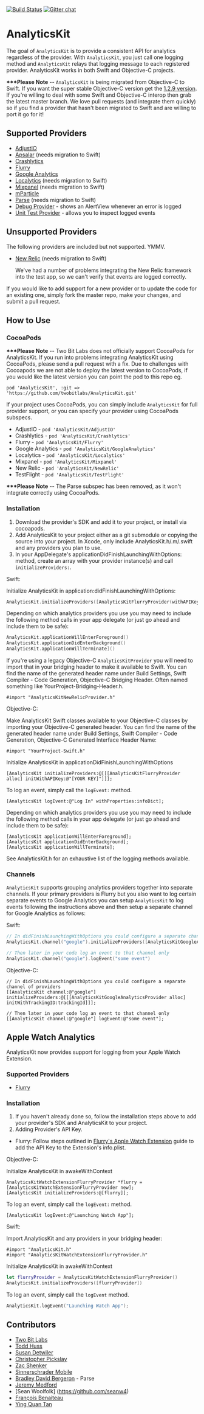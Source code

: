 [![Build Status](https://travis-ci.org/twobitlabs/AnalyticsKit.svg?branch=master)](https://travis-ci.org/twobitlabs/AnalyticsKit)
[![Gitter chat](https://badges.gitter.im/twobitlabs/AnalyticsKit.png)](https://gitter.im/twobitlabs/AnalyticsKit)

# AnalyticsKit

The goal of `AnalyticsKit` is to provide a consistent API for analytics regardless of the provider. With `AnalyticsKit`, you just call one logging method and `AnalyticsKit` relays that logging message to each registered provider. AnalyticsKit works in both Swift and Objective-C projects.

__***Please Note__ -- `AnalyticsKit` is being migrated from Objective-C to Swift. If you want the super stable Objective-C version get the [1.2.9 version](https://github.com/twobitlabs/AnalyticsKit/tree/1.2.9). If you're willing to deal with some Swift and Objective-C interop then grab the latest master branch. We love pull requests (and integrate them quickly) so if you find a provider that hasn't been migrated to Swift and are willing to port it go for it!

## Supported Providers

* [AdjustIO](https://www.adjust.io/)
* [Apsalar](http://apsalar.com/) (needs migration to Swift)
* [Crashlytics](http://crashlytics.com)
* [Flurry](http://www.flurry.com/)
* [Google Analytics](https://www.google.com/analytics)
* [Localytics](http://www.localytics.com/) (needs migration to Swift)
* [Mixpanel](https://mixpanel.com/) (needs migration to Swift)
* [mParticle](https://www.mparticle.com)
* [Parse](http://parse.com/) (needs migration to Swift)
* [Debug Provider](https://github.com/twobitlabs/AnalyticsKit/blob/master/AnalyticsKitDebugProvider.swift) - shows an AlertView whenever an error is logged
* [Unit Test Provider](https://github.com/twobitlabs/AnalyticsKit/blob/master/AnalyticsKit/AnalyticsKit/AnalyticsKitUnitTestProvider.swift) - allows you to inspect logged events

## Unsupported Providers

The following providers are included but not supported. YMMV.

* [New Relic](http://www.newrelic.com) (needs migration to Swift)

	We've had a number of problems integrating the New Relic framework into the test app, so we can't verify that events are logged correctly.

If you would like to add support for a new provider or to update the code for an existing one, simply fork the master repo, make your changes, and submit a pull request.

## How to Use

### CocoaPods

__***Please Note__ -- Two Bit Labs does not officially support CocoaPods for AnalyticsKit. If you run into problems integrating AnalyticsKit using CocoaPods, please send a pull request with a fix. Due to challenges with Cocoapods we are not able to deploy the latest version to CocoaPods, if you would like the latest version you can point the pod to this repo eg.

`pod 'AnalyticsKit', :git => 'https://github.com/twobitlabs/AnalyticsKit.git'`

If your project uses CocoaPods, you can simply include `AnalyticsKit` for full provider support, or you can specify your provider using CocoaPods subspecs.

* AdjustIO - `pod 'AnalyticsKit/AdjustIO'`
* Crashlytics - `pod 'AnalyticsKit/Crashlytics'`
* Flurry - `pod 'AnalyticsKit/Flurry'`
* Google Analytics - `pod 'AnalyticsKit/GoogleAnalytics'`
* Localytics - `pod 'AnalyticsKit/Localytics'`
* Mixpanel - `pod 'AnalyticsKit/Mixpanel'`
* New Relic - `pod 'AnalyticsKit/NewRelic'`
* TestFlight - `pod 'AnalyticsKit/TestFlight'`

__***Please Note__ -- The Parse subspec has been removed, as it won't integrate correctly using CocoaPods.

### Installation
1. Download the provider's SDK and add it to your project, or install via cocoapods.
2. Add AnalyticsKit to your project either as a git submodule or copying the source into your project. In Xcode, only include AnalyticsKit.h/.m/.swift and any providers you plan to use.
3. In your AppDelegate's applicationDidFinishLaunchingWithOptions: method, create an array with your provider instance(s) and call `initializeProviders:`.

Swift:

Initialize AnalyticsKit in application:didFinishLaunchingWithOptions:

```swift
AnalyticsKit.initializeProviders([AnalyticsKitFlurryProvider(withAPIKey: flurryKey)])
```

Depending on which analytics providers you use you may need to include the following method calls in your app delegate (or just go ahead and include them to be safe):

```swift
AnalyticsKit.applicationWillEnterForeground()
AnalyticsKit.applicationDidEnterBackground()
AnalyticsKit.applicationWillTerminate]()
```

If you're using a legacy Objective-C `AnalyticsKitProvider` you will need to import that in your bridging header to make it available to Swift. You can find the name of the generated header name under Build Settings, Swift Compiler - Code Generation, Objective-C Bridging Header. Often named something like YourProject-Bridging-Header.h.

```objc
#import "AnalyticsKitNewRelicProvider.h"
```

Objective-C:

Make AnalyticsKit Swift classes available to your Objective-C classes by importing your Objective-C generated header. You can find the name of the generated header name under Build Settings, Swift Compiler - Code Generation, Objective-C Generated Interface Header Name:

```objc
#import "YourProject-Swift.h"
```

Initialize AnalyticsKit in applicationDidFinishLaunchingWithOptions

```objc
[AnalyticsKit initializeProviders:@[[[AnalyticsKitFlurryProvider alloc] initWithAPIKey:@"[YOUR KEY]"]]];
```

To log an event, simply call the `logEvent:` method.

```objc
[AnalyticsKit logEvent:@"Log In" withProperties:infoDict];
```

Depending on which analytics providers you use you may need to include the following method calls in your app delegate (or just go ahead and include them to be safe):

```objc
[AnalyticsKit applicationWillEnterForeground];
[AnalyticsKit applicationDidEnterBackground];  
[AnalyticsKit applicationWillTerminate];  
```

See AnalyticsKit.h for an exhaustive list of the logging methods available.

### Channels

`AnalyticsKit` supports grouping analytics providers together into separate channels. If your primary providers is Flurry but you also want to log certain separate events to Google Analytics you can setup `AnalyticsKit` to log events following the instructions above and then setup a separate channel for Google Analytics as follows:

Swift:

```swift
// In didFinishLaunchingWithOptions you could configure a separate channel of providers
AnalyticsKit.channel("google").initializeProviders([AnalyticsKitGoogleAnalyticsProvider(withTrackingID: trackingId)])

// Then later in your code log an event to that channel only
AnalyticsKit.channel("google").logEvent("some event")
```

Objective-C:

```objc
// In didFinishLaunchingWithOptions you could configure a separate channel of providers
[[AnalyticsKit channel:@"google"] initializeProviders:@[[[AnalyticsKitGoogleAnalyticsProvider alloc] initWithTrackingID:trackingId]]];

// Then later in your code log an event to that channel only
[[AnalyticsKit channel:@"google"] logEvent:@"some event"];
```

## Apple Watch Analytics

AnalyticsKit now provides support for logging from your Apple Watch Extension.

### Supported Providers

* [Flurry](http://www.flurry.com/)

### Installation
1. If you haven't already done so, follow the installation steps above to add your provider's SDK and AnalyticsKit to your project.
2. Adding Provider's API Key.
 - Flurry: Follow steps outlined in [Flurry's Apple Watch Extension](https://developer.yahoo.com/flurry/docs/analytics/gettingstarted/technicalquickstart/applewatch/) guide to add the API Key to the Extension's info.plist.

Objective-C:

Initialize AnalyticsKit in awakeWithContext

```objc
AnalyticsKitWatchExtensionFlurryProvider *flurry = [AnalyticsKitWatchExtensionFlurryProvider new];
[AnalyticsKit initializeProviders:@[flurry]];
```

To log an event, simply call the `logEvent:` method.

```objc
[AnalyticsKit logEvent:@"Launching Watch App"];
```

Swift:

Import AnalyticsKit and any providers in your bridging header:

```objc
#import "AnalyticsKit.h"
#import "AnalyticsKitWatchExtensionFlurryProvider.h"
```

Initialize AnalyticsKit in awakeWithContext

```swift
let flurryProvider = AnalyticsKitWatchExtensionFlurryProvider()
AnalyticsKit.initializeProviders([flurryProvider])
```

To log an event, simply call the `logEvent` method.

```swift
AnalyticsKit.logEvent("Launching Watch App");
```

## Contributors
 - [Two Bit Labs](http://twobitlabs.com/)
 - [Todd Huss](https://github.com/thuss)
 - [Susan Detwiler](https://github.com/sherpachick)
 - [Christopher Pickslay](https://github.com/chrispix)
 - [Zac Shenker](https://github.com/zacshenker)
 - [Sinnerschrader Mobile](https://github.com/sinnerschrader-mobile)
 - [Bradley David Bergeron](https://github.com/bdbergeron) - Parse
 - [Jeremy Medford](https://github.com/jeremymedford)
 - [Sean Woolfolk] (https://github.com/seanw4)
 - [François Benaiteau](https://github.com/netbe)
 - [Ying Quan Tan](https://github.com/brightredchilli)
